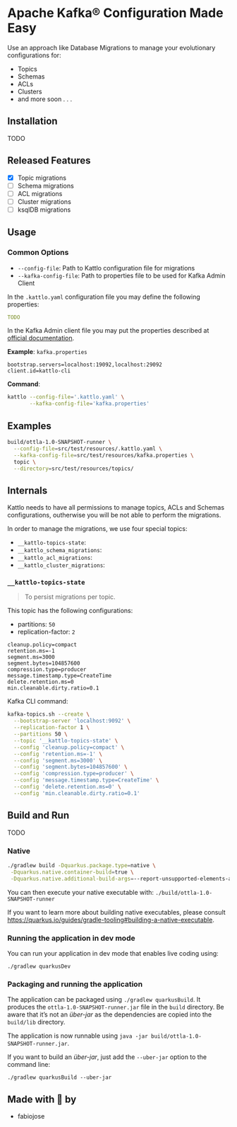 # Apache Kafka® Configuration Made Easy

Use an approach like Database Migrations to manage your evolutionary
configurations for:

- Topics
- Schemas
- ACLs
- Clusters
- and more soon . . .

## Installation

TODO

## Released Features

- [x] Topic migrations
- [ ] Schema migrations
- [ ] ACL migrations
- [ ] Cluster migrations
- [ ] ksqlDB migrations

## Usage

### Common Options

- `--config-file`: Path to Kattlo configuration file for migrations
- `--kafka-config-file`: Path to properties file to be used for Kafka Admin Client

In the `.kattlo.yaml` configuration file you may define the following
properties:

```yaml
TODO
```

In the Kafka Admin client file you may put the properties described at [official documentation](https://kafka.apache.org/documentation/#adminclientconfigs).

__Example__: `kafka.properties`

```properties
bootstrap.servers=localhost:19092,localhost:29092
client.id=kattlo-cli
```

__Command__:

```bash
kattlo --config-file='.kattlo.yaml' \
       --kafka-config-file='kafka.properties'
```

## Examples

```bash
build/ottla-1.0-SNAPSHOT-runner \
  --config-file=src/test/resources/.kattlo.yaml \
  --kafka-config-file=src/test/resources/kafka.properties \
  topic \
  --directory=src/test/resources/topics/
```

## Internals

Kattlo needs to have all permissions to manage topics, ACLs and Schemas
configurations, outherwise you will be not able to perform the migrations.

In order to manage the migrations, we use four special topics:

- `__kattlo-topics-state`:
- `__kattlo_schema_migrations`:
- `__kattlo_acl_migrations`:
- `__kattlo_cluster_migrations`:

### `__kattlo-topics-state`

> To persist migrations per topic.

This topic has the following configurations:

- partitions: `50`
- replication-factor: `2`

```properties
cleanup.policy=compact
retention.ms=-1
segment.ms=3000
segment.bytes=104857600
compression.type=producer
message.timestamp.type=CreateTime
delete.retention.ms=0
min.cleanable.dirty.ratio=0.1
```

Kafka CLI command:

```bash
kafka-topics.sh --create \
  --bootstrap-server 'localhost:9092' \
  --replication-factor 1 \
  --partitions 50 \
  --topic '__kattlo-topics-state' \
  --config 'cleanup.policy=compact' \
  --config 'retention.ms=-1' \
  --config 'segment.ms=3000' \
  --config 'segment.bytes=104857600' \
  --config 'compression.type=producer' \
  --config 'message.timestamp.type=CreateTime' \
  --config 'delete.retention.ms=0' \
  --config 'min.cleanable.dirty.ratio=0.1'
```

## Build and Run

TODO

### Native

```bash
./gradlew build -Dquarkus.package.type=native \
 -Dquarkus.native.container-build=true \
 -Dquarkus.native.additional-build-args=--report-unsupported-elements-at-runtime,--allow-incomplete-classpathe
```

You can then execute your native executable with: `./build/ottla-1.0-SNAPSHOT-runner`

If you want to learn more about building native executables, please consult https://quarkus.io/guides/gradle-tooling#building-a-native-executable.

### Running the application in dev mode

You can run your application in dev mode that enables live coding using:
```
./gradlew quarkusDev
```

### Packaging and running the application

The application can be packaged using `./gradlew quarkusBuild`.
It produces the `ottla-1.0-SNAPSHOT-runner.jar` file in the `build` directory.
Be aware that it’s not an _über-jar_ as the dependencies are copied into the `build/lib` directory.

The application is now runnable using `java -jar build/ottla-1.0-SNAPSHOT-runner.jar`.

If you want to build an _über-jar_, just add the `--uber-jar` option to the command line:
```
./gradlew quarkusBuild --uber-jar
```

## Made with :purple_heart: by

- fabiojose
